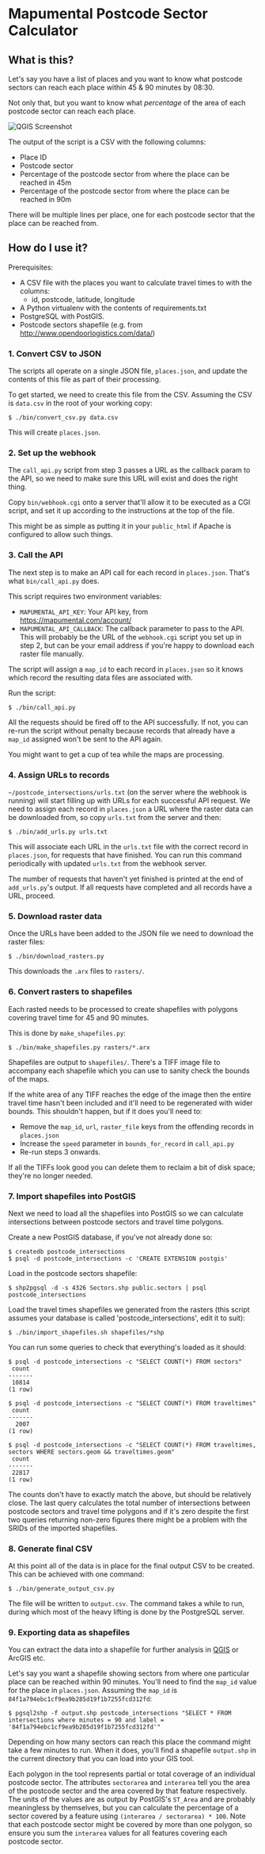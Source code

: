 # Mapumental Postcode Sector Calculator

## What is this?


Let's say you have a list of places and you want to know what
postcode sectors can reach each place within 45 & 90 minutes by 08:30.

Not only that, but you want to know what *percentage* of the area of each
postcode sector can reach each place.

![QGIS Screenshot](images/qgis.png)

The output of the script is a CSV with the following columns:

 * Place ID
 * Postcode sector
 * Percentage of the postcode sector from where the place can be reached in 45m
 * Percentage of the postcode sector from where the place can be reached in 90m

There will be multiple lines per place, one for each postcode sector that the place can be reached from.

## How do I use it?

Prerequisites:

 * A CSV file with the places you want to calculate travel times to with the columns:
   * id, postcode, latitude, longitude
 * A Python virtualenv with the contents of requirements.txt
 * PostgreSQL with PostGIS.
 * Postcode sectors shapefile (e.g. from http://www.opendoorlogistics.com/data/)

### 1. Convert CSV to JSON

The scripts all operate on a single JSON file, `places.json`, and update
the contents of this file as part of their processing.

To get started, we need to create this file from the CSV. Assuming the CSV
is `data.csv` in the root of your working copy:

    $ ./bin/convert_csv.py data.csv

This will create `places.json`.

### 2. Set up the webhook

The `call_api.py` script from step 3 passes a URL as the callback param
to the API, so we need to make sure this URL will exist and does the right
thing.

Copy `bin/webhook.cgi` onto a server that'll allow it to be executed as a CGI
script, and set it up according to the instructions at the top of the file.

This might be as simple as putting it in your `public_html` if Apache is
configured to allow such things.

### 3. Call the API

The next step is to make an API call for each record in `places.json`. That's
what `bin/call_api.py` does.

This script requires two environment variables:

 * `MAPUMENTAL_API_KEY`: Your API key, from https://mapumental.com/account/
 * `MAPUMENTAL_API_CALLBACK`: The callback parameter to pass to the API. This will probably be the URL of the `webhook.cgi` script you set up in step 2, but can be your email address if you're happy to download each raster file manually.

The script will assign a `map_id` to each record in `places.json` so it knows
which record the resulting data files are associated with.

Run the script:

    $ ./bin/call_api.py

All the requests should be fired off to the API successfully. If not, you can
re-run the script without penalty because records that already have a `map_id`
assigned won't be sent to the API again.

You might want to get a cup of tea while the maps are processing.

### 4. Assign URLs to records

`~/postcode_intersections/urls.txt` (on the server where the webhook is running) will start
filling up with URLs for each successful API request. We need to assign each
record in `places.json` a URL where the raster data can be downloaded from, so
copy `urls.txt` from the server and then:

    $ ./bin/add_urls.py urls.txt

This will associate each URL in the `urls.txt` file with the correct record
in `places.json`, for requests that have finished. You can run this command
periodically with updated `urls.txt` from the webhook server.

The number of requests that haven't yet finished is printed at the end of
`add_urls.py`'s output. If all requests have completed and all records have a
URL, proceed.

### 5. Download raster data

Once the URLs have been added to the JSON file we need to download the raster
files:

    $ ./bin/download_rasters.py

This downloads the `.arx` files to `rasters/`.

### 6. Convert rasters to shapefiles

Each rasted needs to be processed to create shapefiles with polygons covering
travel time for 45 and 90 minutes.

This is done by `make_shapefiles.py`:

    $ ./bin/make_shapefiles.py rasters/*.arx

Shapefiles are output to `shapefiles/`. There's a TIFF image file to accompany
each shapefile which you can use to sanity check the bounds of the maps.

If the white area of any TIFF reaches the edge of the image then the entire
travel time hasn't been included and it'll need to be regenerated with wider
bounds. This shouldn't happen, but if it does you'll need to:

 * Remove the `map_id`, `url`, `raster_file` keys from the offending records in `places.json`
 * Increase the `speed` parameter in `bounds_for_record` in `call_api.py`
 * Re-run steps 3 onwards.

If all the TIFFs look good you can delete them to reclaim a bit of disk space;
they're no longer needed.

### 7. Import shapefiles into PostGIS

Next we need to load all the shapefiles into PostGIS so we can calculate
intersections between postcode sectors and travel time polygons.

Create a new PostGIS database, if you've not already done so:

    $ createdb postcode_intersections
    $ psql -d postcode_intersections -c 'CREATE EXTENSION postgis'

Load in the postcode sectors shapefile:

    $ shp2pgsql -d -s 4326 Sectors.shp public.sectors | psql postcode_intersections

Load the travel times shapefiles we generated from the rasters (this script assumes your database is called 'postcode_intersections', edit it to suit):

    $ ./bin/import_shapefiles.sh shapefiles/*shp

You can run some queries to check that everything's loaded as it should:

    $ psql -d postcode_intersections -c "SELECT COUNT(*) FROM sectors"
     count 
    -------
     10814
    (1 row)

    $ psql -d postcode_intersections -c "SELECT COUNT(*) FROM traveltimes"
     count 
    -------
      2007
    (1 row)

    $ psql -d postcode_intersections -c "SELECT COUNT(*) FROM traveltimes, sectors WHERE sectors.geom && traveltimes.geom"
     count 
    -------
     22817
    (1 row)

The counts don't have to exactly match the above, but should be relatively
close. The last query calculates the total number of intersections between
postcode sectors and travel time polygons and if it's zero despite the first
two queries returning non-zero figures there might be a problem with the SRIDs
of the imported shapefiles.

### 8. Generate final CSV

At this point all of the data is in place for the final output CSV to be
created.
This can be achieved with one command:

    $ ./bin/generate_output_csv.py

The file will be written to `output.csv`. The command takes a while to run,
during which most of the heavy lifting is done by the PostgreSQL server.

### 9. Exporting data as shapefiles

You can extract the data into a shapefile for further analysis in [QGIS](http://www.qgis.org/) or ArcGIS etc.

Let's say you want a shapefile showing sectors from where one particular place
can be reached within 90 minutes. You'll need to find the `map_id` value for
the place in `places.json`. Assuming the `map_id` is `84f1a794ebc1cf9ea9b285d19f1b7255fcd312fd`:

    $ pgsql2shp -f output.shp postcode_intersections "SELECT * FROM intersections where minutes = 90 and label = '84f1a794ebc1cf9ea9b285d19f1b7255fcd312fd'"

Depending on how many sectors can reach this place the command might take a few
minutes to run. When it does, you'll find a shapefile `output.shp` in the
current directory that you can load into your GIS tool.

Each polygon in the tool represents partial or total coverage of an individual
postcode sector. The attributes `sectorarea` and `interarea` tell you the area
of the postcode sector and the area covered by that feature respectively. The
units of the values are as output by PostGIS's `ST_Area` and are probably
meaningless by themselves, but you can calculate the percentage of a sector
covered by a feature using `(interarea / sectorarea) * 100`. Note that each
postcode sector might be covered by more than one polygon, so ensure you sum the `interarea` values for all features covering each postcode sector.
